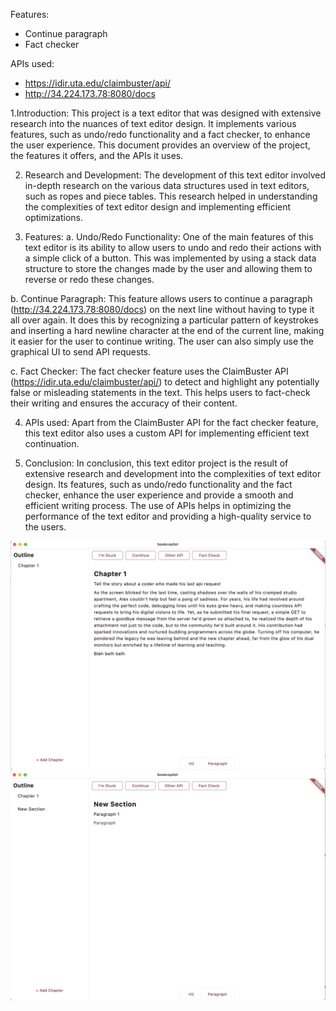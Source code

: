 Features:
* Continue paragraph
* Fact checker


APIs used:
* https://idir.uta.edu/claimbuster/api/
* http://34.224.173.78:8080/docs

1.Introduction:
This project is a text editor that was designed with extensive research into the nuances of text editor design. It implements various features, such as undo/redo functionality and a fact checker, to enhance the user experience. This document provides an overview of the project, the features it offers, and the APIs it uses.

2. Research and Development:
The development of this text editor involved in-depth research on the various data structures used in text editors, such as ropes and piece tables. This research helped in understanding the complexities of text editor design and implementing efficient optimizations.

3. Features:
a. Undo/Redo Functionality:
One of the main features of this text editor is its ability to allow users to undo and redo their actions with a simple click of a button. This was implemented by using a stack data structure to store the changes made by the user and allowing them to reverse or redo these changes.

b. Continue Paragraph:
This feature allows users to continue a paragraph (http://34.224.173.78:8080/docs) on the next line without having to type it all over again. It does this by recognizing a particular pattern of keystrokes and inserting a hard newline character at the end of the current line, making it easier for the user to continue writing. The user can also simply use the graphical UI to send API requests.

c. Fact Checker:
The fact checker feature uses the ClaimBuster API (https://idir.uta.edu/claimbuster/api/) to detect and highlight any potentially false or misleading statements in the text. This helps users to fact-check their writing and ensures the accuracy of their content.

4. APIs used:
Apart from the ClaimBuster API for the fact checker feature, this text editor also uses a custom API for implementing efficient text continuation.

5. Conclusion:
In conclusion, this text editor project is the result of extensive research and development into the complexities of text editor design. Its features, such as undo/redo functionality and the fact checker, enhance the user experience and provide a smooth and efficient writing process. The use of APIs helps in optimizing the performance of the text editor and providing a high-quality service to the users.

![ScreenShot](https://github.com/amadzarak/bayhacks_2024/blob/main/images/screenshot.png)
![ScreenShot](https://github.com/amadzarak/bayhacks_2024/blob/main/images/screenshot2.png)
